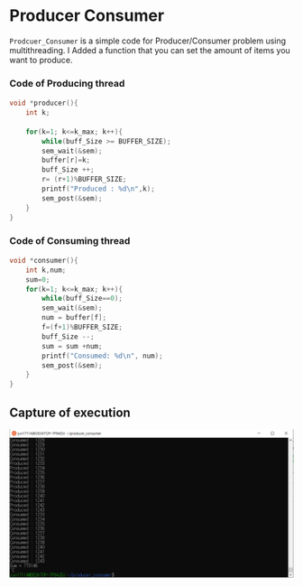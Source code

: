 # Producer Consumer
`Prodcuer_Consumer` is a simple code for Producer/Consumer problem using multithreading. 
I Added a function that you can set the amount of items you want to produce.


### Code of Producing thread
```c
void *producer(){
    int k;

    for(k=1; k<=k_max; k++){
        while(buff_Size >= BUFFER_SIZE);
        sem_wait(&sem);
        buffer[r]=k;
        buff_Size ++;
        r= (r+1)%BUFFER_SIZE;
        printf("Produced : %d\n",k);
        sem_post(&sem);
    }
} 
```

### Code of Consuming thread

```c 
void *consumer(){
    int k,num;
    sum=0;
    for(k=1; k<=k_max; k++){
        while(buff_Size==0);
        sem_wait(&sem);
        num = buffer[f];
        f=(f+1)%BUFFER_SIZE;
        buff_Size --;
        sum = sum +num;
        printf("Consumed: %d\n", num);
        sem_post(&sem);
    }
} 
```



## Capture of execution
  ![Alt text](/Capture_Prod_Cons.png)
